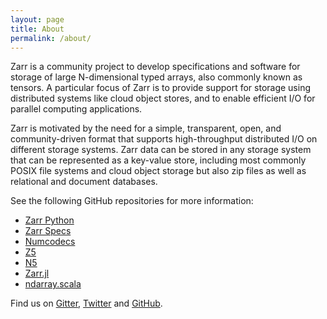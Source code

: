 ```yaml
---
layout: page
title: About
permalink: /about/
---
```


Zarr is a community project to develop specifications and software for storage of large N-dimensional typed arrays, also commonly known as
tensors. A particular focus of Zarr is to provide support for storage using distributed systems like cloud object stores, and to enable efficient I/O for parallel computing applications.

Zarr is motivated by the need for a simple, transparent, open, and community-driven format that supports high-throughput distributed I/O on different storage systems. Zarr data can be stored in any storage system that can be represented as a key-value store, including most commonly POSIX file systems and cloud object storage but also zip files as well as relational and document databases.

See the following GitHub repositories for more information:

- [Zarr Python](https://github.com/zarr-developers/zarr)
- [Zarr Specs](https://github.com/zarr-developers/zarr-specs)
- [Numcodecs](https://github.com/zarr-developers/numcodecs)
- [Z5](https://github.com/constantinpape/z5)
- [N5](https://github.com/zarr-developers/numcodecs)
- [Zarr.jl](https://github.com/meggart/Zarr.jl)
- [ndarray.scala](https://github.com/lasersonlab/ndarray.scala)

Find us on [Gitter](https://gitter.im/zarr-developers/community), [Twitter](https://twitter.com/zarr_dev) and [GitHub](https://github.com/zarr-developers).
